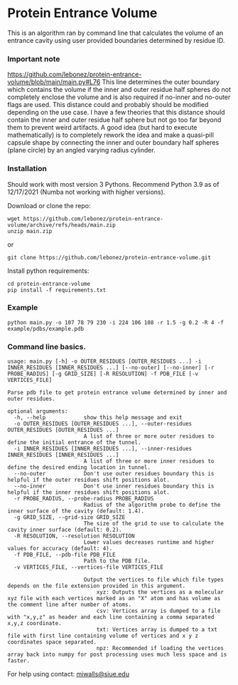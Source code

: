 # Protein Entrance Volume

This is an algorithm ran by command line that calculates the volume of an entrance cavity using user provided boundaries determined by residue ID.

### Important note
https://github.com/lebonez/protein-entrance-volume/blob/main/main.py#L76
This line determines the outer boundary which contains the volume if the inner and outer residue half spheres do not
completely enclose the volume and is also required if no-inner and no-outer flags are used.
This distance could and probably should be modified depending on the use case. I have a few theories that this distance
should contain the inner and outer residue half sphere but not go too far beyond them to prevent weird artifacts.
A good idea (but hard to execute mathematically) is to completely rework the idea and make a quasi-pill capsule shape by connecting the
inner and outer boundary half spheres (plane circle) by an angled varying radius cylinder.

### Installation
Should work with most version 3 Pythons. Recommend Python 3.9 as of 12/17/2021 (Numba not working with higher versions).

Download or clone the repo:

```
wget https://github.com/lebonez/protein-entrance-volume/archive/refs/heads/main.zip
unzip main.zip
```

or

```
git clone https://github.com/lebonez/protein-entrance-volume.git
```

Install python requirements:

```
cd protein-entrance-volume
pip install -f requirements.txt
```

### Example
```
python main.py -o 107 78 79 230 -i 224 106 108 -r 1.5 -g 0.2 -R 4 -f example/pdbs/example.pdb
```

### Command line basics.

```
usage: main.py [-h] -o OUTER_RESIDUES [OUTER_RESIDUES ...] -i INNER_RESIDUES [INNER_RESIDUES ...] [--no-outer] [--no-inner] [-r PROBE_RADIUS] [-g GRID_SIZE] [-R RESOLUTION] -f PDB_FILE [-v VERTICES_FILE]

Parse pdb file to get protein entrance volume determined by inner and outer residues.

optional arguments:
  -h, --help            show this help message and exit
  -o OUTER_RESIDUES [OUTER_RESIDUES ...], --outer-residues OUTER_RESIDUES [OUTER_RESIDUES ...]
                        A list of three or more outer residues to define the initial entrance of the tunnel.
  -i INNER_RESIDUES [INNER_RESIDUES ...], --inner-residues INNER_RESIDUES [INNER_RESIDUES ...]
                        A list of three or more inner residues to define the desired ending location in tunnel.
  --no-outer            Don't use outer residues boundary this is helpful if the outer residues shift positions alot.
  --no-inner            Don't use inner residues boundary this is helpful if the inner residues shift positions alot.
  -r PROBE_RADIUS, --probe-radius PROBE_RADIUS
                        Radius of the algorithm probe to define the inner surface of the cavity (default: 1.4).
  -g GRID_SIZE, --grid-size GRID_SIZE
                        The size of the grid to use to calculate the cavity inner surface (default: 0.2).
  -R RESOLUTION, --resolution RESOLUTION
                        Lower values decreases runtime and higher values for accuracy (default: 4).
  -f PDB_FILE, --pdb-file PDB_FILE
                        Path to the PDB file.
  -v VERTICES_FILE, --vertices-file VERTICES_FILE

                        Output the vertices to file which file types depends on the file extension provided in this argument.
                            xyz: Outputs the vertices as a molecular xyz file with each vertices marked as an "X" atom and has volume as the comment line after number of atoms.
                            csv: Vertices array is dumped to a file with "x,y,z" as header and each line containing a comma separated x,y,z coordinate.
                            txt: Vertices array is dumped to a txt file with first line containing volume of vertices and x y z coordinates space separated.
                            npz: Recommended if loading the vertices array back into numpy for post processing uses much less space and is faster.
```

For help using contact: miwalls@siue.edu
